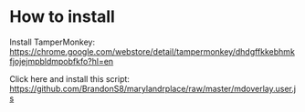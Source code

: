 # How to install

Install TamperMonkey: https://chrome.google.com/webstore/detail/tampermonkey/dhdgffkkebhmkfjojejmpbldmpobfkfo?hl=en

Click here and install this script: https://github.com/BrandonS8/marylandrplace/raw/master/mdoverlay.user.js
